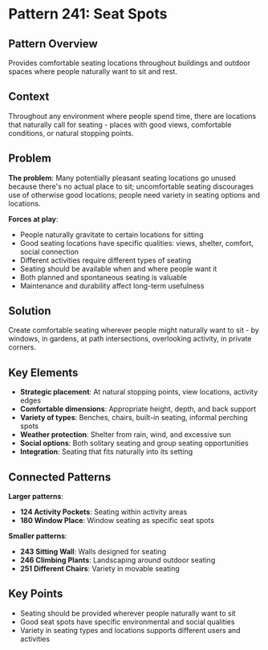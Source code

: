 # Pattern 241: Seat Spots

## Pattern Overview
Provides comfortable seating locations throughout buildings and outdoor spaces where people naturally want to sit and rest.

## Context
Throughout any environment where people spend time, there are locations that naturally call for seating - places with good views, comfortable conditions, or natural stopping points.

## Problem
**The problem**: Many potentially pleasant seating locations go unused because there's no actual place to sit; uncomfortable seating discourages use of otherwise good locations; people need variety in seating options and locations.

**Forces at play**:
- People naturally gravitate to certain locations for sitting
- Good seating locations have specific qualities: views, shelter, comfort, social connection
- Different activities require different types of seating
- Seating should be available when and where people want it
- Both planned and spontaneous seating is valuable
- Maintenance and durability affect long-term usefulness

## Solution
Create comfortable seating wherever people might naturally want to sit - by windows, in gardens, at path intersections, overlooking activity, in private corners.

## Key Elements
- **Strategic placement**: At natural stopping points, view locations, activity edges
- **Comfortable dimensions**: Appropriate height, depth, and back support
- **Variety of types**: Benches, chairs, built-in seating, informal perching spots
- **Weather protection**: Shelter from rain, wind, and excessive sun
- **Social options**: Both solitary seating and group seating opportunities
- **Integration**: Seating that fits naturally into its setting

## Connected Patterns
**Larger patterns**:
- **124 Activity Pockets**: Seating within activity areas
- **180 Window Place**: Window seating as specific seat spots

**Smaller patterns**:
- **243 Sitting Wall**: Walls designed for seating
- **246 Climbing Plants**: Landscaping around outdoor seating
- **251 Different Chairs**: Variety in movable seating

## Key Points
- Seating should be provided wherever people naturally want to sit
- Good seat spots have specific environmental and social qualities
- Variety in seating types and locations supports different users and activities